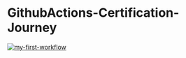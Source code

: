# GithubActions-Certification-Journey

[![my-first-workflow](https://github.com/charan-happy/GithubActions-Certification-Journey/actions/workflows/first-example.yml/badge.svg)](https://github.com/charan-happy/GithubActions-Certification-Journey/actions/workflows/first-example.yml)

